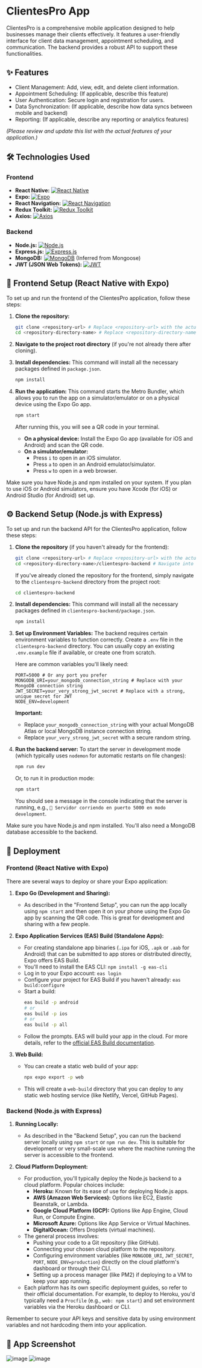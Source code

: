 # ClientesPro App

ClientesPro is a comprehensive mobile application designed to help businesses manage their clients effectively. It features a user-friendly interface for client data management, appointment scheduling, and communication. The backend provides a robust API to support these functionalities.

## ✨ Features

- Client Management: Add, view, edit, and delete client information.
- Appointment Scheduling: (If applicable, describe this feature)
- User Authentication: Secure login and registration for users.
- Data Synchronization: (If applicable, describe how data syncs between mobile and backend)
- Reporting: (If applicable, describe any reporting or analytics features)

*(Please review and update this list with the actual features of your application.)*

## 🛠️ Technologies Used

### Frontend
- **React Native:** [![React Native](https://img.shields.io/badge/React%20Native-61DAFB?style=for-the-badge&logo=react&logoColor=black)](https://reactnative.dev/)
- **Expo:** [![Expo](https://img.shields.io/badge/Expo-000020?style=for-the-badge&logo=expo&logoColor=white)](https://expo.dev/)
- **React Navigation:** [![React Navigation](https://img.shields.io/badge/React%20Navigation-6B52AE?style=for-the-badge)](https://reactnavigation.org/)
- **Redux Toolkit:** [![Redux Toolkit](https://img.shields.io/badge/Redux%20Toolkit-764ABC?style=for-the-badge&logo=redux&logoColor=white)](https://redux-toolkit.js.org/)
- **Axios:** [![Axios](https://img.shields.io/badge/Axios-5A29E4?style=for-the-badge&logo=axios&logoColor=white)](https://axios-http.com/)

### Backend
- **Node.js:** [![Node.js](https://img.shields.io/badge/Node.js-339933?style=for-the-badge&logo=nodedotjs&logoColor=white)](https://nodejs.org/)
- **Express.js:** [![Express.js](https://img.shields.io/badge/Express.js-000000?style=for-the-badge&logo=express&logoColor=white)](https://expressjs.com/)
- **MongoDB:** [![MongoDB](https://img.shields.io/badge/MongoDB-47A248?style=for-the-badge&logo=mongodb&logoColor=white)](https://www.mongodb.com/) (Inferred from Mongoose)
- **JWT (JSON Web Tokens):** [![JWT](https://img.shields.io/badge/JWT-000000?style=for-the-badge&logo=jsonwebtokens&logoColor=white)](https://jwt.io/)

## 📱 Frontend Setup (React Native with Expo)

To set up and run the frontend of the ClientesPro application, follow these steps:

1.  **Clone the repository:**
    ```bash
    git clone <repository-url> # Replace <repository-url> with the actual URL
    cd <repository-directory-name> # Replace <repository-directory-name> with the name of the cloned folder
    ```

2.  **Navigate to the project root directory** (if you're not already there after cloning).

3.  **Install dependencies:**
    This command will install all the necessary packages defined in `package.json`.
    ```bash
    npm install
    ```

4.  **Run the application:**
    This command starts the Metro Bundler, which allows you to run the app on a simulator/emulator or on a physical device using the Expo Go app.
    ```bash
    npm start
    ```
    After running this, you will see a QR code in your terminal.
    - **On a physical device:** Install the Expo Go app (available for iOS and Android) and scan the QR code.
    - **On a simulator/emulator:**
        - Press `i` to open in an iOS simulator.
        - Press `a` to open in an Android emulator/simulator.
        - Press `w` to open in a web browser.

Make sure you have Node.js and npm installed on your system. If you plan to use iOS or Android simulators, ensure you have Xcode (for iOS) or Android Studio (for Android) set up.

## ⚙️ Backend Setup (Node.js with Express)

To set up and run the backend API for the ClientesPro application, follow these steps:

1.  **Clone the repository** (if you haven't already for the frontend):
    ```bash
    git clone <repository-url> # Replace <repository-url> with the actual URL
    cd <repository-directory-name>/clientespro-backend # Navigate into the backend directory
    ```
    If you've already cloned the repository for the frontend, simply navigate to the `clientespro-backend` directory from the project root:
    ```bash
    cd clientespro-backend
    ```

2.  **Install dependencies:**
    This command will install all the necessary packages defined in `clientespro-backend/package.json`.
    ```bash
    npm install
    ```

3.  **Set up Environment Variables:**
    The backend requires certain environment variables to function correctly. Create a `.env` file in the `clientespro-backend` directory. You can usually copy an existing `.env.example` file if available, or create one from scratch.

    Here are common variables you'll likely need:
    ```env
    PORT=5000 # Or any port you prefer
    MONGODB_URI=your_mongodb_connection_string # Replace with your MongoDB connection string
    JWT_SECRET=your_very_strong_jwt_secret # Replace with a strong, unique secret for JWT
    NODE_ENV=development
    ```
    **Important:**
    - Replace `your_mongodb_connection_string` with your actual MongoDB Atlas or local MongoDB instance connection string.
    - Replace `your_very_strong_jwt_secret` with a secure random string.

4.  **Run the backend server:**
    To start the server in development mode (which typically uses `nodemon` for automatic restarts on file changes):
    ```bash
    npm run dev
    ```
    Or, to run it in production mode:
    ```bash
    npm start
    ```
    You should see a message in the console indicating that the server is running, e.g., `🚀 Servidor corriendo en puerto 5000 en modo development`.

Make sure you have Node.js and npm installed. You'll also need a MongoDB database accessible to the backend.

## 🚀 Deployment

### Frontend (React Native with Expo)

There are several ways to deploy or share your Expo application:

1.  **Expo Go (Development and Sharing):**
    - As described in the "Frontend Setup", you can run the app locally using `npm start` and then open it on your phone using the Expo Go app by scanning the QR code. This is great for development and sharing with a few people.

2.  **Expo Application Services (EAS) Build (Standalone Apps):**
    - For creating standalone app binaries (`.ipa` for iOS, `.apk` or `.aab` for Android) that can be submitted to app stores or distributed directly, Expo offers EAS Build.
    - You'll need to install the EAS CLI: `npm install -g eas-cli`
    - Log in to your Expo account: `eas login`
    - Configure your project for EAS Build if you haven't already: `eas build:configure`
    - Start a build:
        ```bash
        eas build -p android
        # or
        eas build -p ios
        # or
        eas build -p all
        ```
    - Follow the prompts. EAS will build your app in the cloud. For more details, refer to the [official EAS Build documentation](https://docs.expo.dev/build/introduction/).

3.  **Web Build:**
    - You can create a static web build of your app:
        ```bash
        npx expo export -p web
        ```
    - This will create a `web-build` directory that you can deploy to any static web hosting service (like Netlify, Vercel, GitHub Pages).

### Backend (Node.js with Express)

1.  **Running Locally:**
    - As described in the "Backend Setup", you can run the backend server locally using `npm start` or `npm run dev`. This is suitable for development or very small-scale use where the machine running the server is accessible to the frontend.

2.  **Cloud Platform Deployment:**
    - For production, you'll typically deploy the Node.js backend to a cloud platform. Popular choices include:
        - **Heroku:** Known for its ease of use for deploying Node.js apps.
        - **AWS (Amazon Web Services):** Options like EC2, Elastic Beanstalk, or Lambda.
        - **Google Cloud Platform (GCP):** Options like App Engine, Cloud Run, or Compute Engine.
        - **Microsoft Azure:** Options like App Service or Virtual Machines.
        - **DigitalOcean:** Offers Droplets (virtual machines).
    - The general process involves:
        - Pushing your code to a Git repository (like GitHub).
        - Connecting your chosen cloud platform to the repository.
        - Configuring environment variables (like `MONGODB_URI`, `JWT_SECRET`, `PORT`, `NODE_ENV=production`) directly on the cloud platform's dashboard or through their CLI.
        - Setting up a process manager (like PM2) if deploying to a VM to keep your app running.
    - Each platform has its own specific deployment guides, so refer to their official documentation. For example, to deploy to Heroku, you'd typically need a `Procfile` (e.g., `web: npm start`) and set environment variables via the Heroku dashboard or CLI.

Remember to secure your API keys and sensitive data by using environment variables and not hardcoding them into your application.

## 📸 App Screenshot

![image](https://github.com/user-attachments/assets/2170d6e0-8cc1-4601-97d0-9c36ee22ae5d)  ![image](https://github.com/user-attachments/assets/f706baad-e4d5-46a3-b771-928b6dc9db61)


